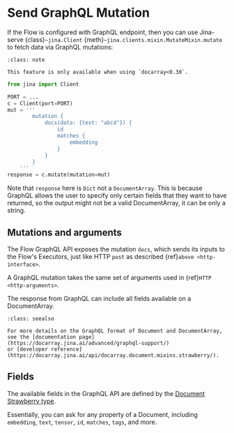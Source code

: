 # Send GraphQL Mutation

If the Flow is configured with GraphQL endpoint, then you can use Jina-serve {class}`~jina.Client` {meth}`~jina.clients.mixin.MutateMixin.mutate` to fetch data via GraphQL mutations:

````{admonition} Only available for docarray<0.30
:class: note

This feature is only available when using `docarray<0.30`.
````

```python
from jina import Client

PORT = ...
c = Client(port=PORT)
mut = '''
        mutation {
            docs(data: {text: "abcd"}) { 
                id
                matches {
                    embedding
                }
            } 
        }
    '''
response = c.mutate(mutation=mut)
```

Note that `response` here is `Dict` not a `DocumentArray`. This is because GraphQL allows the user to specify only certain fields that they want to have returned, so the output might not be a valid DocumentArray, it can be only a string.


## Mutations and arguments

The Flow GraphQL API exposes the mutation `docs`, which sends its inputs to the Flow's Executors,
just like HTTP `post` as described {ref}`above <http-interface>`.

A GraphQL mutation takes the same set of arguments used in {ref}`HTTP <http-arguments>`. 

The response from GraphQL can include all fields available on a DocumentArray.

````{admonition} See Also
:class: seealso

For more details on the GraphQL format of Document and DocumentArray, see the [documentation page](https://docarray.jina.ai/advanced/graphql-support/)
or [developer reference](https://docarray.jina.ai/api/docarray.document.mixins.strawberry/).
````


## Fields

The available fields in the GraphQL API are defined by the [Document Strawberry type](https://docarray.jina.ai/advanced/graphql-support/?highlight=graphql).

Essentially, you can ask for any property of a Document, including `embedding`, `text`, `tensor`, `id`, `matches`, `tags`,
and more.

